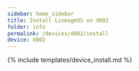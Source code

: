 ```yaml
---
sidebar: home_sidebar
title: Install LineageOS on d802
folder: info
permalink: /devices/d802/install
device: d802
---
```

{% include templates/device_install.md %}
